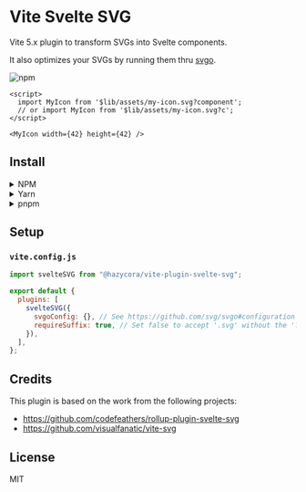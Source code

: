# Vite Svelte SVG

Vite 5.x plugin to transform SVGs into Svelte components.

It also optimizes your SVGs by running them thru [svgo](https://github.com/svg/svgo).

![npm](https://img.shields.io/npm/v/@hazycora/vite-plugin-svelte-svg)

```svelte
<script>
  import MyIcon from '$lib/assets/my-icon.svg?component';
  // or import MyIcon from '$lib/assets/my-icon.svg?c';
</script>

<MyIcon width={42} height={42} />
```

## Install

<details>
<summary>NPM</summary>

```
npm install @hazycora/vite-plugin-svelte-svg --save-dev
```

</details>
<details>
<summary>Yarn</summary>

```
yarn add -D @hazycora/vite-plugin-svelte-svg
```

</details>
<details>
<summary>pnpm</summary>

```
pnpm add -D @hazycora/vite-plugin-svelte-svg
```

</details>

## Setup

### `vite.config.js`

```js
import svelteSVG from "@hazycora/vite-plugin-svelte-svg";

export default {
  plugins: [
    svelteSVG({
      svgoConfig: {}, // See https://github.com/svg/svgo#configuration
      requireSuffix: true, // Set false to accept '.svg' without the '?component'
    }),
  ],
};
```

## Credits

This plugin is based on the work from the following projects:

- https://github.com/codefeathers/rollup-plugin-svelte-svg
- https://github.com/visualfanatic/vite-svg

## License

MIT
